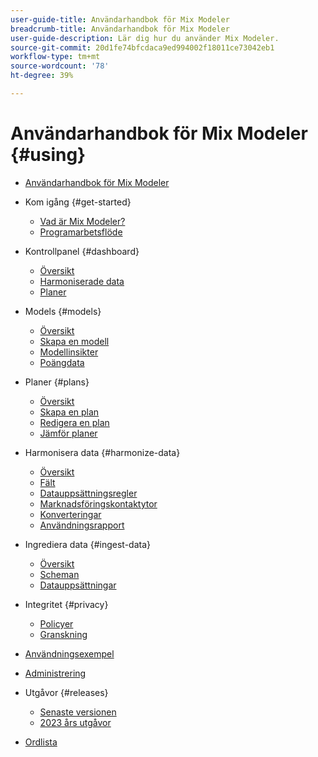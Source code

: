 ```yaml
---
user-guide-title: Användarhandbok för Mix Modeler
breadcrumb-title: Användarhandbok för Mix Modeler
user-guide-description: Lär dig hur du använder Mix Modeler.
source-git-commit: 20d1fe74bfcdaca9ed994002f18011ce73042eb1
workflow-type: tm+mt
source-wordcount: '78'
ht-degree: 39%

---
```



# Användarhandbok för Mix Modeler {#using}

+ [Användarhandbok för Mix Modeler](/help/overview.md)

+ Kom igång {#get-started}
   + [Vad är Mix Modeler?](/help/get-started/about.md)
   + [Programarbetsflöde](/help/get-started/workflow.md)

+ Kontrollpanel {#dashboard}
   + [Översikt](/help/dashboard/overview.md)
   + [Harmoniserade data](/help/dashboard/harmonized-data.md)
   + [Planer](/help/dashboard/plans.md)

+ Models {#models}
   + [Översikt](/help/models/overview.md)
   + [Skapa en modell](/help/models/create.md)
   + [Modellinsikter](/help/models/insights.md)
   + [Poängdata](/help/models/scoring-data.md)

+ Planer {#plans}
   + [Översikt](/help/plans/overview.md)
   + [Skapa en plan](/help/plans/create.md)
   + [Redigera en plan](/help/plans/edit.md)
   + [Jämför planer](/help/plans/compare.md)

+ Harmonisera data {#harmonize-data}
   + [Översikt](/help/harmonize-data/overview.md)
   + [Fält](/help/harmonize-data/fields.md)
   + [Datauppsättningsregler](/help/harmonize-data/dataset-rules.md)
   + [Marknadsföringskontaktytor](/help/harmonize-data/marketing-touchpoints.md)
   + [Konverteringar](/help/harmonize-data/conversions.md)
   + [Användningsrapport](/help/harmonize-data/usage-report.md)

+ Ingrediera data {#ingest-data}
   + [Översikt](/help/ingest-data/overview.md)
   + [Scheman](/help/ingest-data/schemas.md)
   + [Datauppsättningar](/help/ingest-data/datasets.md)

+ Integritet {#privacy}
   + [Policyer](/help/privacy/policies.md)
   + [Granskning](/help/privacy/audits.md)

+ [Användningsexempel](/help/main-guide/use-cases.md)

+ [Administrering](/help/main-guide/administration.md)

+ Utgåvor {#releases}
   + [Senaste versionen](/help/releases/latest.md)
   + [2023 års utgåvor](/help/releases/2023.md)

+ [Ordlista](/help/main-guide/glossary.md)

